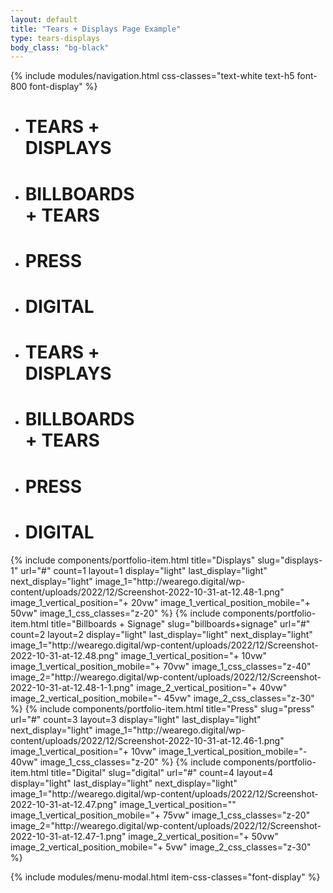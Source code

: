 ```yaml
---
layout: default
title: "Tears + Displays Page Example"
type: tears-displays
body_class: "bg-black"
---
```


{% include modules/navigation.html css-classes="text-white text-h5 font-800 font-display" %}
<div id="gallery" class="portfolio-items relative overflow-x-clip">
    <div class="scrolling-text scrolling-text-mix container fixed top-1/2 left-8 transform -translate-y-1/2 z-30 mix-blend-difference">
        <ul class="v-slides">
            <li class="v-slide">
                <h1 class="title text-white font-800 font-display text-h2 md:text-jumbo text-left">
                    TEARS + <br>DISPLAYS
                </h1>
            </li>
            <li class="v-slide">
                <h1 class="title text-white font-800 font-display text-h2 md:text-jumbo text-left">
                    BILLBOARDS<br>+ TEARS
                </h1>
            </li>
            <li class="v-slide">
                <h1 class="title text-white font-800 font-display text-h2 md:text-jumbo text-left">
                    PRESS
                </h1>
            </li>
            <li class="v-slide">
                <h1 class="title text-white font-800 font-display text-h2 md:text-jumbo text-left">
                    DIGITAL
                </h1>
            </li>
        </ul>
    </div>
    <div class="scrolling-text scrolling-text-overlay fixed top-1/2 left-8 transform -translate-y-1/2 opacity-60" style="z-index: 31">
        <ul class="v-slides">
            <li class="v-slide">
                <h1 class="title text-white font-800 font-display text-h2 md:text-jumbo text-left">
                    TEARS + <br>DISPLAYS
                </h1>
            </li>
            <li class="v-slide">
                <h1 class="title text-white font-800 font-display text-h2 md:text-jumbo text-left">
                    BILLBOARDS<br>+ TEARS
                </h1>
            </li>
            <li class="v-slide">
                <h1 class="title text-white font-800 font-display text-h2 md:text-jumbo text-left">
                    PRESS
                </h1>
            </li>
            <li class="v-slide">
                <h1 class="title text-white font-800 font-display text-h2 md:text-jumbo text-left">
                    DIGITAL
                </h1>
            </li>
        </ul>
    </div>
    {% include components/portfolio-item.html 
        title="Displays" slug="displays-1" url="#" count=1
        layout=1 display="light" last_display="light" next_display="light"
        image_1="http://wearego.digital/wp-content/uploads/2022/12/Screenshot-2022-10-31-at-12.48-1.png"
        image_1_vertical_position="+ 20vw" image_1_vertical_position_mobile="+ 50vw" image_1_css_classes="z-20"
    %}
    {% include components/portfolio-item.html 
        title="Billboards + Signage" slug="billboards+signage" url="#" count=2
        layout=2 display="light" last_display="light" next_display="light"
        image_1="http://wearego.digital/wp-content/uploads/2022/12/Screenshot-2022-10-31-at-12.48.png"
        image_1_vertical_position="+ 10vw" image_1_vertical_position_mobile="+ 70vw" image_1_css_classes="z-40"
        image_2="http://wearego.digital/wp-content/uploads/2022/12/Screenshot-2022-10-31-at-12.48-1-1.png"
        image_2_vertical_position="+ 40vw" image_2_vertical_position_mobile="- 45vw" image_2_css_classes="z-30"
    %}
    {% include components/portfolio-item.html 
        title="Press" slug="press" url="#" count=3
        layout=3 display="light" last_display="light" next_display="light"
        image_1="http://wearego.digital/wp-content/uploads/2022/12/Screenshot-2022-10-31-at-12.46-1.png"
        image_1_vertical_position="+ 10vw" image_1_vertical_position_mobile="- 40vw" image_1_css_classes="z-20"
    %}
    {% include components/portfolio-item.html 
        title="Digital" slug="digital" url="#" count=4
        layout=4 display="light" last_display="light" next_display="light"
        image_1="http://wearego.digital/wp-content/uploads/2022/12/Screenshot-2022-10-31-at-12.47.png"
        image_1_vertical_position="" image_1_vertical_position_mobile="+ 75vw" image_1_css_classes="z-20"
        image_2="http://wearego.digital/wp-content/uploads/2022/12/Screenshot-2022-10-31-at-12.47-1.png"
        image_2_vertical_position="+ 50vw" image_2_vertical_position_mobile="+ 5vw" image_2_css_classes="z-30"
    %}
</div>

{% include modules/menu-modal.html item-css-classes="font-display" %}
